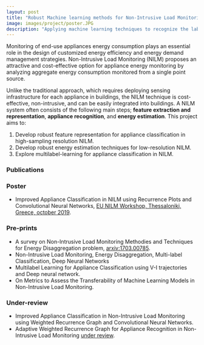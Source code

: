 ```yaml
---
layout: post
title: "Robust Machine learning methods for Non-Intrusive Load Monitoring (NILM)"
image: images/project/poster.JPG
description: "Applying machine learning techniques to recognize the labeled appliances and estimate their energy consumption once they are switched on"
---
```


Monitoring of end-use appliances energy consumption plays an essential role in the design of customized energy efficiency and energy demand management strategies. Non-Intrusive Load Monitoring (NILM) proposes an attractive and cost-effective option for appliance energy monitoring by analyzing aggregate energy consumption monitored from a single point source.

Unlike the traditional approach, which requires deploying sensing infrastructure for each appliance in buildings, the NILM technique is cost-effective, non-intrusive, and can be easily integrated into buildings. A NILM system often consists of the following main steps; **feature extraction and representation**, **appliance recognition**, and **energy estimation**. This project aims to:
1. Develop robust feature representation for appliance classification in high-sampling resolution NILM.
2. Develop robust energy estimation techniques for low-resolution NILM.
3. Explore multilabel-learning for appliance classification in NILM. 


### Publications

### Poster
- Improved Appliance Classification in NILM using Recurrence Plots and Convolutional Neural Networks, [EU NILM Workshop, Thessaloniki, Greece, october 2019](http://www.nilm.eu/).
  
### Pre-prints
- A survey on Non-Intrusive Load Monitoring Methodies and Techniques for Energy Disaggregation problem, [arxiv:1703.00785](https://arxiv.org/abs/1703.00785).
- Non-Intrusive Load Monitoring, Energy Disaggregation, Multi-label Classification, Deep Neural Networks
- Multilabel Learning for Appliance Classification using V-I trajectories and Deep neural network.
- On Metrics to Assess the Transferability of Machine Learning Models in Non-Intrusive Load Monitoring.

### Under-review
- Improved Appliance Classification in  Non-Intrusive Load Monitoring using  Weighted Recurrence Graph and Convolutional Neural Networks.
- Adaptive Weighted Recurrence Graph for Appliance Recognition in Non-Intrusive Load Monitoring [under review]().
   
